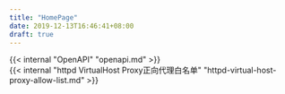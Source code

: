 ```yaml
---
title: "HomePage"
date: 2019-12-13T16:46:41+08:00
draft: true
---
```

{{< internal "OpenAPI" "openapi.md" >}}  
{{< internal "httpd VirtualHost Proxy正向代理白名单" "httpd-virtual-host-proxy-allow-list.md" >}}  